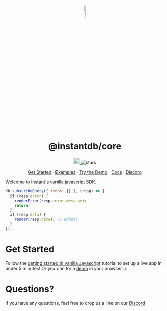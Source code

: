 <p align="center">
  <a href="https://instantdb.com">
    <img alt="Shows the Instant logo" src="https://instantdb.com/img/icon/android-chrome-512x512.png" width="10%">
  </a>
  <h1 align="center">@instantdb/core</h1>
</p>

<p align="center">
  <a 
    href="https://discord.com/invite/VU53p7uQcE" >
    <img height=20 src="https://img.shields.io/discord/1031957483243188235" />
  </a>
  <img src="https://img.shields.io/github/stars/instantdb/instant" alt="stars">
</p>

<p align="center">
   <a href="https://www.instantdb.com/docs/start-vanilla">Get Started</a> · 
   <a href="https://instantdb.com/examples">Examples</a> · 
   <a href="https://instantdb.com/tutorial">Try the Demo</a> · 
   <a href="https://www.instantdb.com/docs/start-vanilla">Docs</a> · 
   <a href="https://discord.com/invite/VU53p7uQcE">Discord</a>
<p>

Welcome to [Instant's](http://instantdb.com) vanilla javascript SDK.

```javascript
db.subscribeQuery({ todos: {} }, (resp) => {
  if (resp.error) {
    renderError(resp.error.message);
    return;
  }
  if (resp.data) {
    render(resp.data); // wohoo!
  }
});
```

# Get Started

Follow the [getting started in vanilla Javascript](https://www.instantdb.com/docs/start-vanilla) tutorial to set up a live app in under 5 minutes! Or you can try a [demo](https://instantdb.com/tutorial) in your browser :).

# Questions?

If you have any questions, feel free to drop us a line on our [Discord](https://discord.com/invite/VU53p7uQcE)
